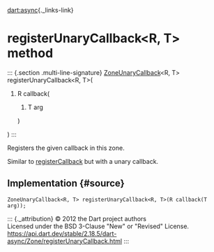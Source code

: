 [dart:async](../../dart-async/dart-async-library){._links-link}

registerUnaryCallback\<R, T\> method
====================================

::: {.section .multi-line-signature}
[ZoneUnaryCallback](../zoneunarycallback)\<R, T\>
registerUnaryCallback\<R, T\>(

1.  R callback(
    1.  T arg

    )

)
:::

Registers the given callback in this zone.

Similar to [registerCallback](registercallback) but with a unary
callback.

Implementation {#source}
--------------

``` {.language-dart data-language="dart"}
ZoneUnaryCallback<R, T> registerUnaryCallback<R, T>(R callback(T arg));
```

::: {._attribution}
© 2012 the Dart project authors\
Licensed under the BSD 3-Clause \"New\" or \"Revised\" License.\
<https://api.dart.dev/stable/2.18.5/dart-async/Zone/registerUnaryCallback.html>
:::
